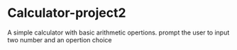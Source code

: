 # Calculator-project2
A simple calculator with basic arithmetic opertions.
prompt the user to input two number and an opertion choice
